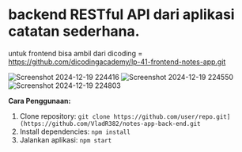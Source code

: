 # backend RESTful API dari aplikasi catatan sederhana.

untuk frontend bisa ambil dari dicoding =  https://github.com/dicodingacademy/lp-41-frontend-notes-app.git

![Screenshot 2024-12-19 224416](https://github.com/user-attachments/assets/d3d03d43-65d7-4257-ba7e-59f630cf5433)
![Screenshot 2024-12-19 224550](https://github.com/user-attachments/assets/0a62b6c2-6ea0-46e4-899c-061824a95694)
![Screenshot 2024-12-19 224803](https://github.com/user-attachments/assets/0ee79a43-a658-4a4f-863e-0c5d86a453b6)

**Cara Penggunaan:**

1. Clone repository: `git clone https://github.com/user/repo.git](https://github.com/VladR382/notes-app-back-end.git`
2. Install dependencies: `npm install`
3. Jalankan aplikasi: `npm start`
